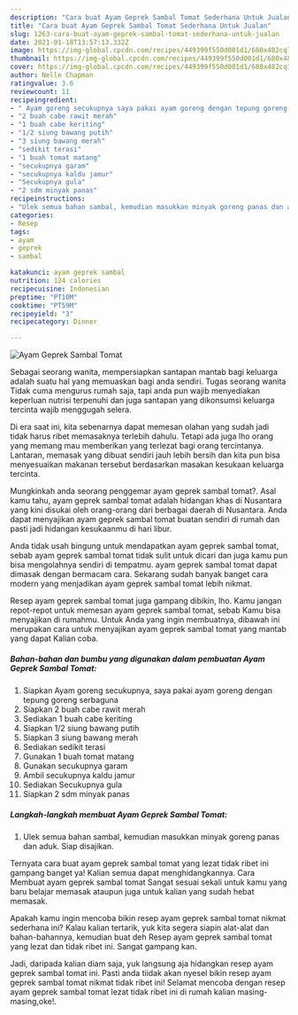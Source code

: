 ```yaml
---
description: "Cara buat Ayam Geprek Sambal Tomat Sederhana Untuk Jualan"
title: "Cara buat Ayam Geprek Sambal Tomat Sederhana Untuk Jualan"
slug: 1263-cara-buat-ayam-geprek-sambal-tomat-sederhana-untuk-jualan
date: 2021-01-18T13:57:13.332Z
image: https://img-global.cpcdn.com/recipes/449399f550d001d1/680x482cq70/ayam-geprek-sambal-tomat-foto-resep-utama.jpg
thumbnail: https://img-global.cpcdn.com/recipes/449399f550d001d1/680x482cq70/ayam-geprek-sambal-tomat-foto-resep-utama.jpg
cover: https://img-global.cpcdn.com/recipes/449399f550d001d1/680x482cq70/ayam-geprek-sambal-tomat-foto-resep-utama.jpg
author: Nelle Chapman
ratingvalue: 3.6
reviewcount: 11
recipeingredient:
- " Ayam goreng secukupnya saya pakai ayam goreng dengan tepung goreng serbaguna"
- "2 buah cabe rawit merah"
- "1 buah cabe keriting"
- "1/2 siung bawang putih"
- "3 siung bawang merah"
- "sedikit terasi"
- "1 buah tomat matang"
- "secukupnya garam"
- "secukupnya kaldu jamur"
- "Secukupnya gula"
- "2 sdm minyak panas"
recipeinstructions:
- "Ulek semua bahan sambal, kemudian masukkan minyak goreng panas dan aduk. Siap disajikan."
categories:
- Resep
tags:
- ayam
- geprek
- sambal

katakunci: ayam geprek sambal 
nutrition: 124 calories
recipecuisine: Indonesian
preptime: "PT10M"
cooktime: "PT59M"
recipeyield: "3"
recipecategory: Dinner

---
```



![Ayam Geprek Sambal Tomat](https://img-global.cpcdn.com/recipes/449399f550d001d1/680x482cq70/ayam-geprek-sambal-tomat-foto-resep-utama.jpg)

Sebagai seorang wanita, mempersiapkan santapan mantab bagi keluarga adalah suatu hal yang memuaskan bagi anda sendiri. Tugas seorang  wanita Tidak cuma mengurus rumah saja, tapi anda pun wajib menyediakan keperluan nutrisi terpenuhi dan juga santapan yang dikonsumsi keluarga tercinta wajib menggugah selera.

Di era  saat ini, kita sebenarnya dapat memesan olahan yang sudah jadi tidak harus ribet memasaknya terlebih dahulu. Tetapi ada juga lho orang yang memang mau memberikan yang terlezat bagi orang tercintanya. Lantaran, memasak yang dibuat sendiri jauh lebih bersih dan kita pun bisa menyesuaikan makanan tersebut berdasarkan masakan kesukaan keluarga tercinta. 



Mungkinkah anda seorang penggemar ayam geprek sambal tomat?. Asal kamu tahu, ayam geprek sambal tomat adalah hidangan khas di Nusantara yang kini disukai oleh orang-orang dari berbagai daerah di Nusantara. Anda dapat menyajikan ayam geprek sambal tomat buatan sendiri di rumah dan pasti jadi hidangan kesukaanmu di hari libur.

Anda tidak usah bingung untuk mendapatkan ayam geprek sambal tomat, sebab ayam geprek sambal tomat tidak sulit untuk dicari dan juga kamu pun bisa mengolahnya sendiri di tempatmu. ayam geprek sambal tomat dapat dimasak dengan bermacam cara. Sekarang sudah banyak banget cara modern yang menjadikan ayam geprek sambal tomat lebih nikmat.

Resep ayam geprek sambal tomat juga gampang dibikin, lho. Kamu jangan repot-repot untuk memesan ayam geprek sambal tomat, sebab Kamu bisa menyajikan di rumahmu. Untuk Anda yang ingin membuatnya, dibawah ini merupakan cara untuk menyajikan ayam geprek sambal tomat yang mantab yang dapat Kalian coba.

<!--inarticleads1-->

##### Bahan-bahan dan bumbu yang digunakan dalam pembuatan Ayam Geprek Sambal Tomat:

1. Siapkan  Ayam goreng secukupnya, saya pakai ayam goreng dengan tepung goreng serbaguna
1. Siapkan 2 buah cabe rawit merah
1. Sediakan 1 buah cabe keriting
1. Siapkan 1/2 siung bawang putih
1. Siapkan 3 siung bawang merah
1. Sediakan sedikit terasi
1. Gunakan 1 buah tomat matang
1. Gunakan secukupnya garam
1. Ambil secukupnya kaldu jamur
1. Sediakan Secukupnya gula
1. Siapkan 2 sdm minyak panas




<!--inarticleads2-->

##### Langkah-langkah membuat Ayam Geprek Sambal Tomat:

1. Ulek semua bahan sambal, kemudian masukkan minyak goreng panas dan aduk. Siap disajikan.




Ternyata cara buat ayam geprek sambal tomat yang lezat tidak ribet ini gampang banget ya! Kalian semua dapat menghidangkannya. Cara Membuat ayam geprek sambal tomat Sangat sesuai sekali untuk kamu yang baru belajar memasak ataupun juga untuk kalian yang sudah hebat memasak.

Apakah kamu ingin mencoba bikin resep ayam geprek sambal tomat nikmat sederhana ini? Kalau kalian tertarik, yuk kita segera siapin alat-alat dan bahan-bahannya, kemudian buat deh Resep ayam geprek sambal tomat yang lezat dan tidak ribet ini. Sangat gampang kan. 

Jadi, daripada kalian diam saja, yuk langsung aja hidangkan resep ayam geprek sambal tomat ini. Pasti anda tiidak akan nyesel bikin resep ayam geprek sambal tomat nikmat tidak ribet ini! Selamat mencoba dengan resep ayam geprek sambal tomat lezat tidak ribet ini di rumah kalian masing-masing,oke!.

